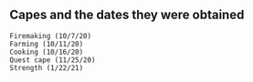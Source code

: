 ## Capes and the dates they were obtained
```
Firemaking (10/7/20)
Farming (10/11/20)
Cooking (10/16/20)
Quest cape (11/25/20)
Strength (1/22/21)
```
